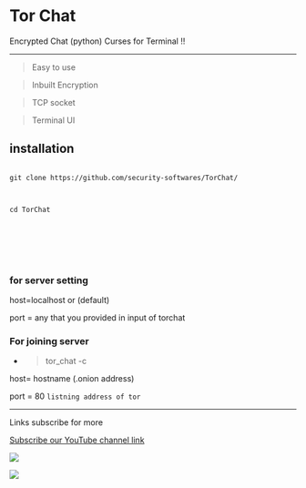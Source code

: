 # Tor Chat




Encrypted Chat (python) Curses for Terminal !!



---

>Easy to use 



>Inbuilt Encryption



>TCP socket



>Terminal UI



## installation

```

git clone https://github.com/security-softwares/TorChat/



cd TorChat







```

### for server setting

host=localhost or (default)

port = any that you provided in input of torchat

### For joining server 

- >tor_chat -c


host= hostname (.onion address)


port = 80 ``` listning address of tor ```



---

Links subscribe for more

[Subscribe our YouTube channel link](https://www.youtube.com/channel/UCqVu524dUZOxscEMiou7Iew)





![](https://user-images.githubusercontent.com/61265099/78818286-19743180-79dd-11ea-84c5-f629f891dd4b.png)



![](https://www.codewars.com/users/Hackers%20Tech/badges/large)





